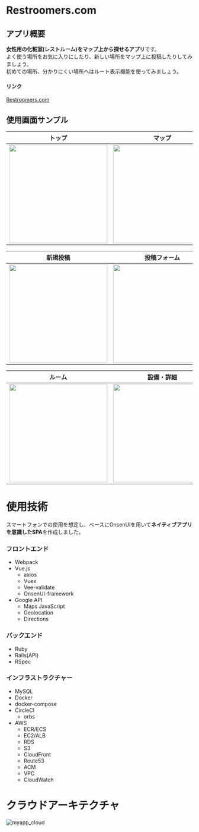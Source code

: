 # Restroomers.com

## アプリ概要
**女性用の化粧室(レストルーム)をマップ上から探せるアプリ**です。  
よく使う場所をお気に入りにしたり、新しい場所をマップ上に投稿したりしてみましょう。  
初めての場所、分かりにくい場所へはルート表示機能を使ってみましょう。

#### リンク
[Restroomers.com](https://www.restroomers.com/ "サイトを見る")


## 使用画面サンプル

| トップ | マップ | 検索 |
| :---: | :---: | :---: |
| <img src="https://i.gyazo.com/4e20f6e0fb70683b3eca0be1112ad970.png" width="265px"> | <img src="https://i.gyazo.com/b1ab5a6777da8fb10379cd9042941f93.png" width="265px"> | <img src="https://i.gyazo.com/1697c67daed0f21d064e7041adef2401.png" width="265px"> |  


| 新規投稿 | 投稿フォーム | ルート表示 |
| :---: | :---: | :---: |
| <img src="https://i.gyazo.com/e3414c0196bdc9e10abb78d6f2f3b600.png" width="265px"> | <img src="https://i.gyazo.com/3a4dff5ca8858e9895df859657bef811.png" width="265px"> | <img src="https://i.gyazo.com/a8551577eed47d1a16d6f2ee337c6196.png" width="265px"> |


| ルーム | 設備・詳細 | 口コミ |
| :---: | :---: | :---: |
| <img src="https://i.gyazo.com/e88ba7fb14074d80a3efc8d10d8931ff.png" width="265px"> | <img src="https://i.gyazo.com/3da843e9cc7ec9b837a96d8d82fcc8c3.png" width="265px"> | <img src="https://i.gyazo.com/c1d74dd242c214ba5bb42e2212d2b91b.png" width="265px"> |




# 使用技術
スマートフォンでの使用を想定し、ベースにOnsenUIを用いて**ネイティブアプリを意識したSPA**を作成しました。

### フロントエンド
- Webpack
- Vue.js
  - axios
  - Vuex
  - Vee-validate
  - OnsenUI-framework
- Google API
  - Maps JavaScript
  - Geolocation
  - Directions
  
### バックエンド
- Ruby
- Rails(API)
- RSpec

### インフラストラクチャー
- MySQL
- Docker
- docker-compose
- CircleCI
  - orbs
- AWS
  - ECR/ECS
  - EC2/ALB
  - RDS
  - S3
  - CloudFront
  - Route53
  - ACM
  - VPC
  - CloudWatch


# クラウドアーキテクチャ
![myapp_cloud](https://user-images.githubusercontent.com/49634472/68024489-97753380-fced-11e9-886d-9e288f04789c.png)
